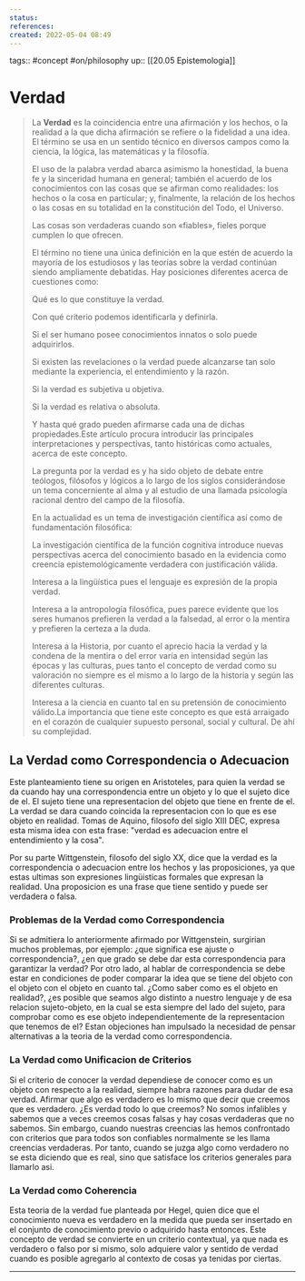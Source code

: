 ```yaml
---
status:
references:
created: 2022-05-04 08:49
---
```

tags:: #concept  #on/philosophy 
up:: [[20.05 Epistemologia]]
# Verdad
> La **Verdad** es la coincidencia entre una afirmación y los hechos, o la realidad a la que dicha afirmación se refiere o la fidelidad a una idea. El término se usa en un sentido técnico en diversos campos como la ciencia, la lógica, las matemáticas y la filosofía.
>
> El uso de la palabra verdad abarca asimismo la honestidad, la buena fe y la sinceridad humana en general; también el acuerdo de los conocimientos con las cosas que se afirman como realidades: los hechos o la cosa en particular; y, finalmente, la relación de los hechos o las cosas en su totalidad en la constitución del Todo, el Universo.
>
> Las cosas son verdaderas cuando son «fiables», fieles porque cumplen lo que ofrecen.
>
> El término no tiene una única definición en la que estén de acuerdo la mayoría de los estudiosos y las teorías sobre la verdad continúan siendo ampliamente debatidas. Hay posiciones diferentes acerca de cuestiones como:
>
> Qué es lo que constituye la verdad.
>
> Con qué criterio podemos identificarla y definirla.
>
> Si el ser humano posee conocimientos innatos o solo puede adquirirlos.
>
> Si existen las revelaciones o la verdad puede alcanzarse tan solo mediante la experiencia, el entendimiento y la razón.
>
> Si la verdad es subjetiva u objetiva.
>
> Si la verdad es relativa o absoluta.
>
> Y hasta qué grado pueden afirmarse cada una de dichas propiedades.Este artículo procura introducir las principales interpretaciones y perspectivas, tanto históricas como actuales, acerca de este concepto.
>
> La pregunta por la verdad es y ha sido objeto de debate entre teólogos, filósofos y lógicos a lo largo de los siglos considerándose un tema concerniente al alma y al estudio de una llamada psicología racional dentro del campo de la filosofía.
>
> En la actualidad es un tema de investigación científica así como de fundamentación filosófica:
>
> La investigación científica de la función cognitiva introduce nuevas perspectivas acerca del conocimiento basado en la evidencia como creencia epistemológicamente verdadera con justificación válida.
>
> Interesa a la lingüística pues el lenguaje es expresión de la propia verdad.
>
> Interesa a la antropología filosófica, pues parece evidente que los seres humanos prefieren la verdad a la falsedad, al error o la mentira y prefieren la certeza a la duda.
>
> Interesa a la Historia, por cuanto el aprecio hacia la verdad y la condena de la mentira o del error varía en intensidad según las épocas y las culturas, pues tanto el concepto de verdad como su valoración no siempre es el mismo a lo largo de la historia y según las diferentes culturas.
>
> Interesa a la ciencia en cuanto tal en su pretensión de conocimiento válido.La importancia que tiene este concepto es que está arraigado en el corazón de cualquier supuesto personal, social y cultural. De ahí su complejidad.

## La Verdad como Correspondencia o Adecuacion
Este planteamiento tiene su origen en Aristoteles, para quien la verdad se da cuando hay una correspondencia entre un objeto y lo que el sujeto dice de el. El sujeto tiene una representacion del objeto que tiene en frente de el. La verdad se dara cuando coincida la representacion con lo que es ese objeto en realidad. Tomas de Aquino, filosofo del siglo XIII DEC, expresa esta misma idea con esta frase: "verdad es adecuacion entre el entendimiento y la cosa".

Por su parte Wittgenstein, filosofo del siglo XX, dice que la verdad es la correspondencia o adecuacion entre los hechos y las proposiciones, ya que estas ultimas son expresiones lingüisticas formales que expresan la realidad. Una proposicion es una frase que tiene sentido y puede ser verdadera o falsa.

### Problemas de la Verdad como Correspondencia
Si se admitiera lo anteriormente afirmado por Wittgenstein, surgirian muchos problemas, por ejemplo: ¿que significa ese ajuste o correspondencia?, ¿en que grado se debe dar esta correspondencia para garantizar la verdad? Por otro lado, al hablar de correspondencia se debe estar en condiciones de poder comparar la idea que se tiene del objeto con el objeto con el objeto en cuanto tal. ¿Como saber como es el objeto en realidad?, ¿es posible que seamos algo distinto a nuestro lenguaje y de esa relacion sujeto-objeto, en la cual se esta siempre del lado del sujeto, para comprobar como es ese objeto independientemente de la representacion que tenemos de el? Estan objeciones han impulsado la necesidad de pensar alternativas a la teoria de la verdad como correspondencia.

### La Verdad como Unificacion de Criterios
Si el criterio de conocer la verdad dependiese de conocer como es un objeto con respecto a la realidad, siempre habra razones para dudar de esa verdad. Afirmar que algo es verdadero es lo mismo que decir que creemos que es verdadero. ¿Es verdad todo lo que creemos? No somos infalibles y sabemos que a veces creemos cosas falsas y hay cosas verdaderas que no sabemos. Sin embargo, cuando nuestras creencias las hemos confrontado con criterios que para todos son confiables normalmente se les llama creencias verdaderas. Por tanto, cuando se juzga algo como verdadero no se esta diciendo que es real, sino que satisface los criterios generales para llamarlo asi.

### La Verdad como Coherencia
Esta teoria de la verdad fue planteada por Hegel, quien dice que el conocimiento nueva es verdadero en la medida que pueda ser insertado en el conjunto de conocimiento previo o adquirido hasta entonces. Este concepto de verdad se convierte en un criterio contextual, ya que nada es verdadero o falso por si mismo, solo adquiere valor y sentido de verdad cuando es posible agregarlo al contexto de cosas ya tenidas por ciertas.
___
